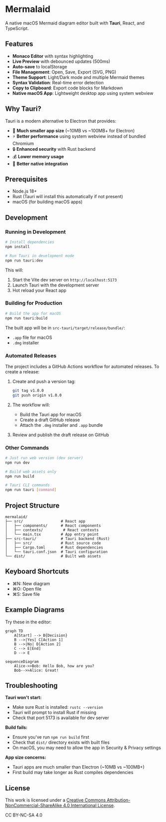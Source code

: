 # Mermalaid

A native macOS Mermaid diagram editor built with **Tauri**, React, and TypeScript.

## Features

- **Monaco Editor** with syntax highlighting
- **Live Preview** with debounced updates (500ms)
- **Auto-save** to localStorage
- **File Management**: Open, Save, Export (SVG, PNG)
- **Theme Support**: Light/Dark mode and multiple Mermaid themes
- **Syntax Validation**: Real-time error detection
- **Copy to Clipboard**: Export code blocks for Markdown
- **Native macOS App**: Lightweight desktop app using system webview

## Why Tauri?

Tauri is a modern alternative to Electron that provides:
- 🚀 **Much smaller app size** (~10MB vs ~100MB+ for Electron)
- ⚡ **Better performance** using system webview instead of bundled Chromium
- 🔒 **Enhanced security** with Rust backend
- 💰 **Lower memory usage**
- 🎯 **Better native integration**

## Prerequisites

- Node.js 18+
- Rust (Tauri will install this automatically if not present)
- macOS (for building macOS apps)

## Development

### Running in Development

```bash
# Install dependencies
npm install

# Run Tauri in development mode
npm run tauri:dev
```

This will:
1. Start the Vite dev server on `http://localhost:5173`
2. Launch Tauri with the development server
3. Hot reload your React app

### Building for Production

```bash
# Build the app for macOS
npm run tauri:build
```

The built app will be in `src-tauri/target/release/bundle/`:
- `.app` file for macOS
- `.dmg` installer

### Automated Releases

The project includes a GitHub Actions workflow for automated releases. To create a release:

1. Create and push a version tag:
   ```bash
   git tag v1.0.0
   git push origin v1.0.0
   ```

2. The workflow will:
   - Build the Tauri app for macOS
   - Create a draft GitHub release
   - Attach the `.dmg` installer and `.app` bundle

3. Review and publish the draft release on GitHub

### Other Commands

```bash
# Just run web version (dev server)
npm run dev

# Build web assets only
npm run build

# Tauri CLI commands
npm run tauri [command]
```

## Project Structure

```
mermalaid/
├── src/                 # React app
│   ├── components/      # React components
│   ├── contexts/         # React contexts
│   └── main.tsx         # App entry point
├── src-tauri/           # Tauri backend (Rust)
│   ├── src/             # Rust source code
│   ├── Cargo.toml       # Rust dependencies
│   └── tauri.conf.json  # Tauri configuration
└── dist/                # Built web assets
```

## Keyboard Shortcuts

- ⌘N: New diagram
- ⌘O: Open file
- ⌘S: Save file

## Example Diagrams

Try these in the editor:

```
graph TD
    A[Start] --> B{Decision}
    B -->|Yes| C[Action 1]
    B -->|No| D[Action 2]
    C --> E[End]
    D --> E
```

```
sequenceDiagram
    Alice->>Bob: Hello Bob, how are you?
    Bob-->>Alice: Great!
```

## Troubleshooting

**Tauri won't start:**
- Make sure Rust is installed: `rustc --version`
- Tauri will prompt to install Rust if missing
- Check that port 5173 is available for dev server

**Build fails:**
- Ensure you've run `npm run build` first
- Check that `dist/` directory exists with built files
- On macOS, you may need to allow the app in Security & Privacy settings

**App size concerns:**
- Tauri apps are much smaller than Electron (~10MB vs ~100MB+)
- First build may take longer as Rust compiles dependencies

## License

This work is licensed under a [Creative Commons Attribution-NonCommercial-ShareAlike 4.0 International License](http://creativecommons.org/licenses/by-nc-sa/4.0/).

CC BY-NC-SA 4.0
